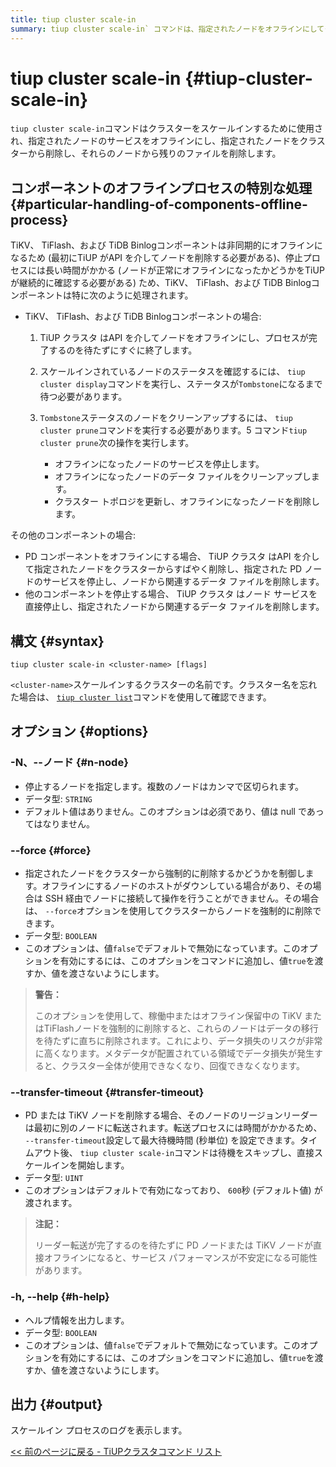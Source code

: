 ```yaml
---
title: tiup cluster scale-in
summary: tiup cluster scale-in` コマンドは、指定されたノードをオフラインにしてクラスターから削除し、残りのファイルを削除することで、クラスターをスケールインするために使用されます。TiKV、 TiFlash、TiDB Binlogなどのコンポーネントは非同期で処理され、チェックとクリーンアップのための追加の手順が必要です。このコマンドには、ノードの指定、強制削除、転送タイムアウト、ヘルプ情報のオプションも含まれています。
---
```


# tiup cluster scale-in {#tiup-cluster-scale-in}

`tiup cluster scale-in`コマンドはクラスターをスケールインするために使用され、指定されたノードのサービスをオフラインにし、指定されたノードをクラスターから削除し、それらのノードから残りのファイルを削除します。

## コンポーネントのオフラインプロセスの特別な処理 {#particular-handling-of-components-offline-process}

TiKV、 TiFlash、および TiDB Binlogコンポーネントは非同期的にオフラインになるため (最初にTiUP がAPI を介してノードを削除する必要がある)、停止プロセスには長い時間がかかる (ノードが正常にオフラインになったかどうかをTiUP が継続的に確認する必要がある) ため、TiKV、 TiFlash、および TiDB Binlogコンポーネントは特に次のように処理されます。

-   TiKV、 TiFlash、および TiDB Binlogコンポーネントの場合:

    1.  TiUP クラスタ はAPI を介してノードをオフラインにし、プロセスが完了するのを待たずにすぐに終了します。
    2.  スケールインされているノードのステータスを確認するには、 `tiup cluster display`コマンドを実行し、ステータスが`Tombstone`になるまで待つ必要があります。
    3.  `Tombstone`ステータスのノードをクリーンアップするには、 `tiup cluster prune`コマンドを実行する必要があります。5 コマンド`tiup cluster prune`次の操作を実行します。

        -   オフラインになったノードのサービスを停止します。
        -   オフラインになったノードのデータ ファイルをクリーンアップします。
        -   クラスター トポロジを更新し、オフラインになったノードを削除します。

その他のコンポーネントの場合:

-   PD コンポーネントをオフラインにする場合、 TiUP クラスタ はAPI を介して指定されたノードをクラスターからすばやく削除し、指定された PD ノードのサービスを停止し、ノードから関連するデータ ファイルを削除します。
-   他のコンポーネントを停止する場合、 TiUP クラスタ はノード サービスを直接停止し、指定されたノードから関連するデータ ファイルを削除します。

## 構文 {#syntax}

```shell
tiup cluster scale-in <cluster-name> [flags]
```

`<cluster-name>`スケールインするクラスターの名前です。クラスター名を忘れた場合は、 [`tiup cluster list`](/tiup/tiup-component-cluster-list.md)コマンドを使用して確認できます。

## オプション {#options}

### -N、--ノード {#n-node}

-   停止するノードを指定します。複数のノードはカンマで区切られます。
-   データ型: `STRING`
-   デフォルト値はありません。このオプションは必須であり、値は null であってはなりません。

### &#x20;--force {#force}

-   指定されたノードをクラスターから強制的に削除するかどうかを制御します。オフラインにするノードのホストがダウンしている場合があり、その場合は SSH 経由でノードに接続して操作を行うことができません。その場合は、 `--force`オプションを使用してクラスターからノードを強制的に削除できます。
-   データ型: `BOOLEAN`
-   このオプションは、値`false`でデフォルトで無効になっています。このオプションを有効にするには、このオプションをコマンドに追加し、値`true`を渡すか、値を渡さないようにします。

> **警告：**
>
> このオプションを使用して、稼働中またはオフライン保留中の TiKV またはTiFlashノードを強制的に削除すると、これらのノードはデータの移行を待たずに直ちに削除されます。これにより、データ損失のリスクが非常に高くなります。メタデータが配置されている領域でデータ損失が発生すると、クラスター全体が使用できなくなり、回復できなくなります。

### --transfer-timeout {#transfer-timeout}

-   PD または TiKV ノードを削除する場合、そのノードのリージョンリーダーは最初に別のノードに転送されます。転送プロセスには時間がかかるため、 `--transfer-timeout`設定して最大待機時間 (秒単位) を設定できます。タイムアウト後、 `tiup cluster scale-in`コマンドは待機をスキップし、直接スケールインを開始します。
-   データ型: `UINT`
-   このオプションはデフォルトで有効になっており、 `600`秒 (デフォルト値) が渡されます。

> **注記：**
>
> リーダー転送が完了するのを待たずに PD ノードまたは TiKV ノードが直接オフラインになると、サービス パフォーマンスが不安定になる可能性があります。

### -h, --help {#h-help}

-   ヘルプ情報を出力します。
-   データ型: `BOOLEAN`
-   このオプションは、値`false`でデフォルトで無効になっています。このオプションを有効にするには、このオプションをコマンドに追加し、値`true`を渡すか、値を渡さないようにします。

## 出力 {#output}

スケールイン プロセスのログを表示します。

[&lt;&lt; 前のページに戻る - TiUPクラスタコマンド リスト](/tiup/tiup-component-cluster.md#command-list)
